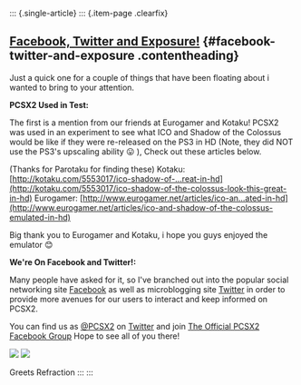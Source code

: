 ::: {.single-article}
::: {.item-page .clearfix}
## [Facebook, Twitter and Exposure!](/108-facebook-twitter-and-exposure.html) {#facebook-twitter-and-exposure .contentheading}

Just a quick one for a couple of things that have been floating about i
wanted to bring to your attention.

**PCSX2 Used in Test:**

The first is a mention from our friends at Eurogamer and Kotaku! PCSX2
was used in an experiment to see what ICO and Shadow of the Colossus
would be like if they were re-released on the PS3 in HD (Note, they did
NOT use the PS3's upscaling ability
😛 ), Check out these articles below.

(Thanks for Parotaku for finding these)
Kotaku:
[http://kotaku.com/5553017/ico-shadow-of-...reat-in-hd](http://kotaku.com/5553017/ico-shadow-of-the-colossus-look-this-great-in-hd)
Eurogamer:
[http://www.eurogamer.net/articles/ico-an...ated-in-hd](http://www.eurogamer.net/articles/ico-and-shadow-of-the-colossus-emulated-in-hd)

Big thank you to Eurogamer and Kotaku, i hope you guys enjoyed the
emulator
😊

**We're On Facebook and Twitter!:**

Many people have asked for it, so I've branched out into the popular
social networking site [Facebook](http://www.facebook.com) as well as
microblogging site [Twitter](http://www.twitter.com) in order to provide
more avenues for our users to interact and keep informed on PCSX2.

You can find us as [@PCSX2](http://twitter.com/PCSX2) on
[Twitter](http://www.twitter.com) and join [The Official PCSX2 Facebook
Group](http://www.facebook.com/groups/98483509559/) Hope to see all of
you there!

![](/images/stories/frontend/various/twitter_logo.jpg)
![](/images/stories/frontend/various/facebook-logo_100182759_s.jpg)

Greets
Refraction
:::
:::
